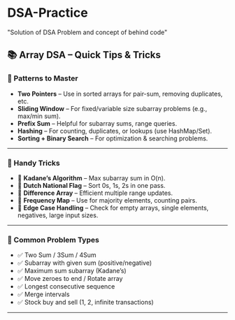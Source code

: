 # DSA-Practice
"Solution of DSA Problem and concept of behind code"
## 📚 Array DSA – Quick Tips & Tricks

### 🧠 Patterns to Master
- **Two Pointers** – Use in sorted arrays for pair-sum, removing duplicates, etc.
- **Sliding Window** – For fixed/variable size subarray problems (e.g., max/min sum).
- **Prefix Sum** – Helpful for subarray sums, range queries.
- **Hashing** – For counting, duplicates, or lookups (use HashMap/Set).
- **Sorting + Binary Search** – For optimization & searching problems.

---

### 🚀 Handy Tricks
- 🧮 **Kadane’s Algorithm** – Max subarray sum in O(n).
- 🔁 **Dutch National Flag** – Sort 0s, 1s, 2s in one pass.
- 🔢 **Difference Array** – Efficient multiple range updates.
- 🧾 **Frequency Map** – Use for majority elements, counting pairs.
- 📍 **Edge Case Handling** – Check for empty arrays, single elements, negatives, large input sizes.

---

### 🧩 Common Problem Types
- ✅ Two Sum / 3Sum / 4Sum
- ✅ Subarray with given sum (positive/negative)
- ✅ Maximum sum subarray (Kadane’s)
- ✅ Move zeroes to end / Rotate array
- ✅ Longest consecutive sequence
- ✅ Merge intervals
- ✅ Stock buy and sell (1, 2, infinite transactions)

---
